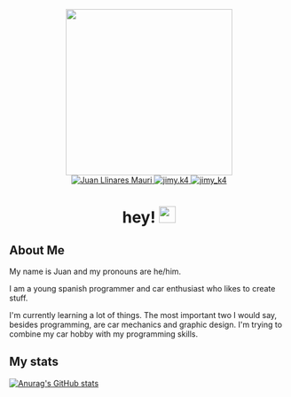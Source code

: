 <div id="header" style="text-align: center;">
    <div align=center>
        <img src="https://media.giphy.com/media/K77lWFobBeX5xcLsdp/giphy.gif?cid=790b7611mpmwrvlnskc2hvjeivfi2mypxl8utqmxbuvfsmcg&ep=v1_stickers_search&rid=giphy.gif&ct=s" width="300">
    </div>
</div>

<div id="badges" align="center">
  <a href="https://www.linkedin.com/in/juan-llinares-mauri/">
    <img src="https://img.shields.io/badge/LinkedIn-blue?style=for-the-badge&logo=linkedin&logoColor=white" alt="Juan Llinares Mauri"/>
  </a>
  <a href="https://www.instagram.com/jimy.k4">
    <img src="https://img.shields.io/badge/Instagram-pink?style=for-the-badge&logo=instagram&logoColor=white" alt="jimy.k4"/>
  </a>
  <a href="https://www.twitter.com/jimy_k4">
    <img src="https://img.shields.io/badge/X-black?style=for-the-badge&logo=X&logoColor=white" alt="jimy_k4"/>
  </a>
</div>

<div style="text-align: center;">
    <img src="https://komarev.com/ghpvc/?username=jlm109-ua&style=flat-square&color=blue" alt="">
</div>

<h1 align="center">
  hey!
  <img src="https://media.giphy.com/media/hvRJCLFzcasrR4ia7z/giphy.gif" width="30px"/>
</h1>

## About Me

My name is Juan and my pronouns are he/him.

I am a young spanish programmer and car enthusiast who likes to create stuff.

I'm currently learning a lot of things. The most important two I would say, besides programming, are car mechanics and graphic design. I'm trying to combine my car hobby with my programming skills.

## My stats

[![Anurag's GitHub stats](https://github-readme-stats.vercel.app/api?username=jlm109-ua&show_icons=true&theme=dark)](https://github.com/anuraghazra/github-readme-stats)
